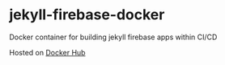 # jekyll-firebase-docker
Docker container for building jekyll firebase apps within CI/CD

Hosted on [Docker Hub](https://hub.docker.com/r/ammolytics/jekyll-firebase-docker/)
